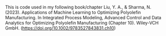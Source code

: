 This is code used in my following book/chapter
Liu, Y. A., & Sharma, N. (2023). Applications of Machine Learning to Optimizing Polyolefin Manufacturing. In Integrated Process Modeling, Advanced Control and Data Analytics for Optimizing Polyolefin Manufacturing (Chapter 10). Wiley-VCH GmbH. (https://doi.org/10.1002/9783527843831.ch10)
